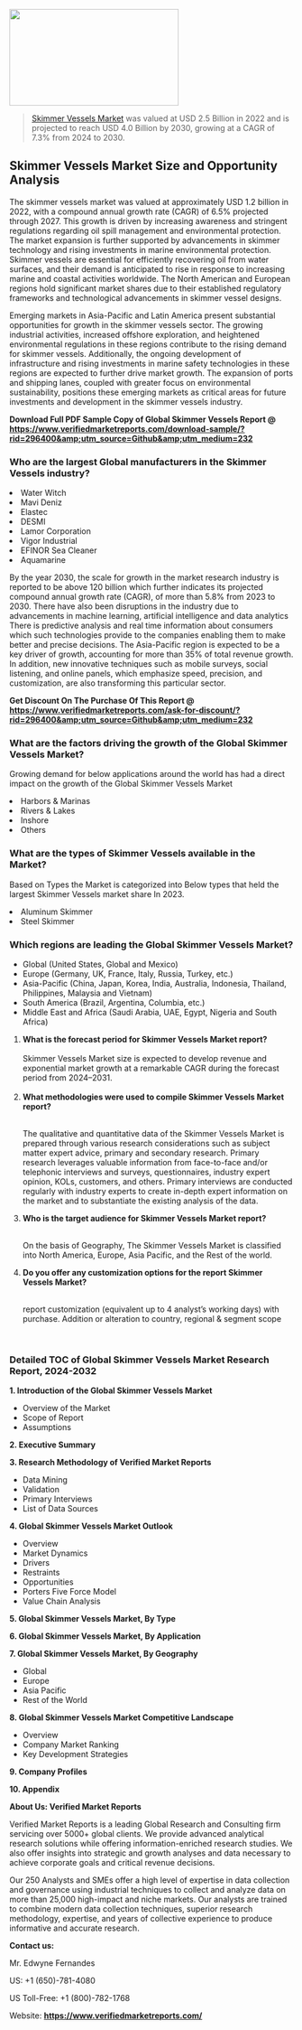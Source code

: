 <img src="https://ffe5etoiles.com/wp-content/uploads/2024/12/MST1-300x171.png" alt="" width="300" height="171" class="alignnone size-medium wp-image-20088" /><blockquote><p><p><a href="https://www.verifiedmarketreports.com/download-sample/?rid=296400&utm_source=Github&utm_medium=232" target="_blank">Skimmer Vessels Market</a> was valued at USD 2.5 Billion in 2022 and is projected to reach USD 4.0 Billion by 2030, growing at a CAGR of 7.3% from 2024 to 2030.</p></blockquote><p><h2>Skimmer Vessels Market Size and Opportunity Analysis</h2><p>The skimmer vessels market was valued at approximately USD 1.2 billion in 2022, with a compound annual growth rate (CAGR) of 6.5% projected through 2027. This growth is driven by increasing awareness and stringent regulations regarding oil spill management and environmental protection. The market expansion is further supported by advancements in skimmer technology and rising investments in marine environmental protection. Skimmer vessels are essential for efficiently recovering oil from water surfaces, and their demand is anticipated to rise in response to increasing marine and coastal activities worldwide. The North American and European regions hold significant market shares due to their established regulatory frameworks and technological advancements in skimmer vessel designs.</p><p>Emerging markets in Asia-Pacific and Latin America present substantial opportunities for growth in the skimmer vessels sector. The growing industrial activities, increased offshore exploration, and heightened environmental regulations in these regions contribute to the rising demand for skimmer vessels. Additionally, the ongoing development of infrastructure and rising investments in marine safety technologies in these regions are expected to further drive market growth. The expansion of ports and shipping lanes, coupled with greater focus on environmental sustainability, positions these emerging markets as critical areas for future investments and development in the skimmer vessels industry.</p></p><p class=""><strong>Download Full PDF Sample Copy of Global Skimmer Vessels Report @ <a href="https://www.verifiedmarketreports.com/download-sample/?rid=296400&amp;utm_source=Github&amp;utm_medium=232" target="_blank">https://www.verifiedmarketreports.com/download-sample/?rid=296400&amp;utm_source=Github&amp;utm_medium=232</a></strong></p><h3 id="" class="">Who are the largest Global manufacturers in the Skimmer Vessels industry?</h3><p><li>Water Witch</li><li> Mavi Deniz</li><li> Elastec</li><li> DESMI</li><li> Lamor Corporation</li><li> Vigor Industrial</li><li> EFINOR Sea Cleaner</li><li> Aquamarine</li></p><div class=""><div class="" dir="" data-message-author-role="" data-message-id="" data-message-model-slug=""><div class=""><div class=""><div class=""><div class="" dir="" data-message-author-role="" data-message-id="" data-message-model-slug=""><div class=""><div class=""><p>By the year 2030, the scale for growth in the market research industry is reported to be above 120 billion which further indicates its projected compound annual growth rate (CAGR), of more than 5.8% from 2023 to 2030. There have also been disruptions in the industry due to advancements in machine learning, artificial intelligence and data analytics There is predictive analysis and real time information about consumers which such technologies provide to the companies enabling them to make better and precise decisions. The Asia-Pacific region is expected to be a key driver of growth, accounting for more than 35% of total revenue growth. In addition, new innovative techniques such as mobile surveys, social listening, and online panels, which emphasize speed, precision, and customization, are also transforming this particular sector.</p><p><strong>Get Discount On The Purchase Of This Report @&nbsp; <a href="https://www.verifiedmarketreports.com/ask-for-discount/?rid=296400&amp;utm_source=Github&amp;utm_medium=232" target="_blank">https://www.verifiedmarketreports.com/ask-for-discount/?rid=296400&amp;utm_source=Github&amp;utm_medium=232</a></strong></p></div></div></div></div></div></div></div></div><h3 id="" class="">What are the factors driving the growth of the Global Skimmer Vessels Market?</h3><p id="" class="">Growing demand for below applications around the world has had a direct impact on the growth of the Global Skimmer Vessels Market</p><p id="" class=""><li>Harbors & Marinas</li><li> Rivers & Lakes</li><li> Inshore</li><li> Others</li></p><h3 id="" class="">What are the types of Skimmer Vessels available in the Market?</h3><p id="" class="">Based on Types the Market is categorized into Below types that held the largest Skimmer Vessels market share In 2023.</p><p id="" class=""><li>Aluminum Skimmer</li><li> Steel Skimmer</li></p><h3 id="" class="">Which regions are leading the Global Skimmer Vessels Market?</h3><ul><li>Global (United States, Global and Mexico)</li><li>Europe (Germany, UK, France, Italy, Russia, Turkey, etc.)</li><li>Asia-Pacific (China, Japan, Korea, India, Australia, Indonesia, Thailand, Philippines, Malaysia and Vietnam)</li><li>South America (Brazil, Argentina, Columbia, etc.)</li><li>Middle East and Africa (Saudi Arabia, UAE, Egypt, Nigeria and South Africa)</li></ul><p><ol><li><strong>What is the forecast period for Skimmer Vessels Market report?<br /></strong><br /><span data-sheets-root="1" data-sheets-value="{&quot;1&quot;:2,&quot;2&quot;:&quot;XXXX size is expected to develop revenue and exponential market growth at a remarkable CAGR during the forecast period from 2024&ndash;2030.&quot;}" data-sheets-userformat="{&quot;2&quot;:12674,&quot;4&quot;:{&quot;1&quot;:2,&quot;2&quot;:16776960},&quot;10&quot;:2,&quot;11&quot;:0,&quot;15&quot;:&quot;Arial&quot;,&quot;16&quot;:12}">Skimmer Vessels Market size is expected to develop revenue and exponential market growth at a remarkable CAGR during the forecast period from 2024&ndash;2031.</span><br /><br /></li><li><strong>What methodologies were used to compile Skimmer Vessels Market report?<br /><br /></strong><p>The qualitative and quantitative data of the&nbsp;Skimmer Vessels Market is prepared through various research considerations such as subject matter expert advice, primary and secondary research. Primary research leverages valuable information from face-to-face and/or telephonic interviews and surveys, questionnaires, industry expert opinion, KOLs, customers, and others. Primary interviews are conducted regularly with industry experts to create in-depth expert information on the market and to substantiate the existing analysis of the data.&nbsp;</p></li><li><strong>Who is the target audience for Skimmer Vessels Market report?<br /><br /></strong><p>On the basis of Geography, The&nbsp;Skimmer Vessels Market is classified into North America, Europe, Asia Pacific, and the Rest of the world.</p></li><li><strong>Do you offer any customization options for the report Skimmer Vessels Market?<br /><br /></strong><p>report customization (equivalent up to 4 analyst&rsquo;s working days) with purchase. Addition or alteration to country, regional &amp; segment scope</p><p>&nbsp;</p></li></ol></p><h3 id="" class="">Detailed TOC of Global Skimmer Vessels Market Research Report, 2024-2032</h3><p id="" class=""><strong>1. Introduction of the Global Skimmer Vessels Market</strong></p><ul><li>Overview of the Market</li><li>Scope of Report</li><li>Assumptions</li></ul><p id="" class=""><strong>2. Executive Summary</strong></p><p id="" class=""><strong>3. Research Methodology of&nbsp;Verified Market Reports</strong></p><ul><li>Data Mining</li><li>Validation</li><li>Primary Interviews</li><li>List of Data Sources</li></ul><p id="" class=""><strong>4. Global Skimmer Vessels Market Outlook</strong></p><ul><li>Overview</li><li>Market Dynamics</li><li>Drivers</li><li>Restraints</li><li>Opportunities</li><li>Porters Five Force Model</li><li>Value Chain Analysis</li></ul><p id="" class=""><strong>5. Global Skimmer Vessels Market, By&nbsp;Type</strong></p><p id="" class=""><strong>6. Global Skimmer Vessels Market, By Application</strong></p><p id="" class=""><strong>7. Global Skimmer Vessels Market, By Geography</strong></p><ul><li>Global</li><li>Europe</li><li>Asia Pacific</li><li>Rest of the World</li></ul><p id="" class=""><strong>8. Global Skimmer Vessels Market Competitive Landscape</strong></p><ul><li>Overview</li><li>Company Market Ranking</li><li>Key Development Strategies</li></ul><p id="" class=""><strong>9. Company Profiles</strong></p><p id="" class=""><strong>10. Appendix</strong></p><p id="" class=""><strong>About Us: Verified Market Reports</strong></p><p id="" class="">Verified Market Reports is a leading Global Research and Consulting firm servicing over 5000+ global clients. We provide advanced analytical research solutions while offering information-enriched research studies. We also offer insights into strategic and growth analyses and data necessary to achieve corporate goals and critical revenue decisions.</p><p id="" class="">Our 250 Analysts and SMEs offer a high level of expertise in data collection and governance using industrial techniques to collect and analyze data on more than 25,000 high-impact and niche markets. Our analysts are trained to combine modern data collection techniques, superior research methodology, expertise, and years of collective experience to produce informative and accurate research.</p><p id="" class=""><strong>Contact us:</strong></p><p id="" class="">Mr. Edwyne Fernandes</p><p id="" class="">US: +1 (650)-781-4080</p><p id="" class="">US Toll-Free: +1 (800)-782-1768</p><p id="" class="">Website: <a target="" data-test-app-aware-link=""><strong>https://www.verifiedmarketreports.com/</strong></a></p>
